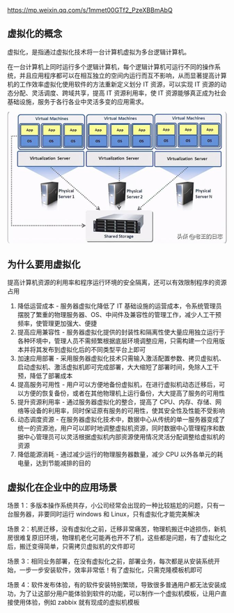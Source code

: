 <https://mp.weixin.qq.com/s/1mmet00GTf2_PzeXBBmAbQ>

## 虚拟化的概念

虚拟化，是指通过虚拟化技术将一台计算机虚拟为多台逻辑计算机。

在一台计算机上同时运行多个逻辑计算机，每个逻辑计算机可运行不同的操作系统，并且应用程序都可以在相互独立的空间内运行而互不影响，从而显著提高计算机的工作效率虚拟化使用软件的方法重新定义划分 IT 资源，可以实现 IT 资源的动态分配、灵活调度、跨域共享，提高 IT 资源利用率，使 IT 资源能够真正成为社会基础设施，服务于各行各业中灵活多变的应用需求。 

<img src="../虚拟化/QEMU/.assets/image-20221214103110912.png" alt="image-20221214103110912"  />

## 为什么要用虚拟化

提高计算机资源的利用率和程序运行环境的安全隔离，还可以有效限制程序的资源占用 

1. 降低运营成本 - 服务器虚拟化降低了 IT 基础设施的运营成本，令系统管理员摆脱了繁重的物理服务器、OS、中间件及兼容性的管理工作，减少人工干预频率，使管理更加强大、便捷
2. 提高应用兼容性 - 服务器虚拟化提供的封装性和隔离性使大量应用独立运行于各种环境中，管理人员不需频繁根据底层环境调整应用，只需构建一个应用版本并将其发布到虚拟化后的不同类型平台上即可
3. 加速应用部署 - 采用服务器虚拟化技术只需输入激活配置参数、拷贝虚拟机、启动虚拟机、激活虚拟机即可完成部署，大大缩短了部署时间，免除人工干预，降低了部署成本
4. 提高服务可用性 - 用户可以方便地备份虚拟机，在进行虚拟机动态迁移后，可以方便的恢复备份，或者在其他物理机上运行备份，大大提高了服务的可用性
5. 提升资源利用率 - 通过服务器虚拟化的整合，提高了 CPU、内存、存储、网络等设备的利用率，同时保证原有服务的可用性，使其安全性及性能不受影响
6. 动态调度资源 - 在服务器虚拟化技术中，数据中心从传统的单一服务器变成了统一的资源池，用户可以即时地调整虚拟机资源，同时数据中心管理程序和数据中心管理员可以灵活根据虚拟机内部资源使用情况灵活分配调整给虚拟机的资源
7. 降低能源消耗 - 通过减少运行的物理服务器数量，减少 CPU 以外各单元的耗电量，达到节能减排的目的

## 虚拟化在企业中的应用场景

场景 1：多版本操作系统共存，小公司经常会出现的一种比较尴尬的问题，只有一台服务器，非要同时运行 windows 和 Linux，只有虚拟化才能完美解决

场景 2：机房迁移，没有虚拟化之前，迁移非常痛苦，物理机搬迁中途损伤，新机房很难复原旧环境，物理机老化可能再也开不了机，这些都是问题，有了虚拟化之后，搬迁变得简单，只需拷贝虚拟机的文件即可 

场景 3：相同业务部署，在没有虚拟化之前，部署业务，每次都是从安装系统开始，一步一步安装软件，效率非常低！有了虚拟化，只需克隆模板机即可

场景 4：软件发布体验，有的软件安装特别繁琐，导致很多普通用户都无法安装成功，为了让这部分用户能体验到软件的功能，可以制作一个虚拟机模板，让用户直接使用体验，例如 zabbix 就有现成的虚拟机模板